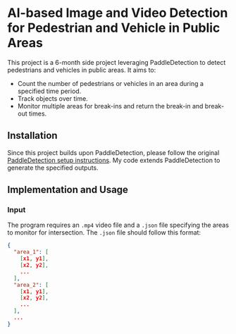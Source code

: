# AI-based Image and Video Detection for Pedestrian and Vehicle in Public Areas

This project is a 6-month side project leveraging PaddleDetection to detect pedestrians and vehicles in public areas. It aims to:
- Count the number of pedestrians or vehicles in an area during a specified time period.
- Track objects over time.
- Monitor multiple areas for break-ins and return the break-in and break-out times.

## Installation

Since this project builds upon PaddleDetection, please follow the original [PaddleDetection setup instructions](https://github.com/PaddlePaddle/PaddleDetection/tree/release/2.8). My code extends PaddleDetection to generate the specified outputs.

## Implementation and Usage

### Input

The program requires an `.mp4` video file and a `.json` file specifying the areas to monitor for intersection. The `.json` file should follow this format:
```json
{
  "area_1": [
    [x1, y1],
    [x2, y2],
    ...
  ],
  "area_2": [
    [x1, y1],
    [x2, y2],
    ...
  ],
  ...
}
